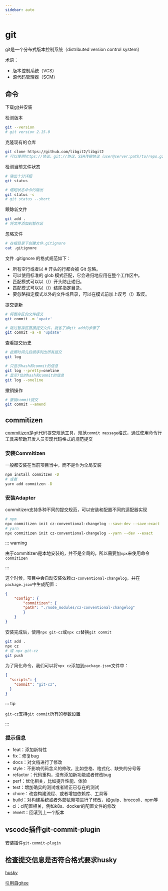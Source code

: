 ```yaml
---
sidebar: auto
---
```


# git

git是一个分布式版本控制系统（distributed version control system）

术语：

- 版本控制系统（VCS）
- 源代码管理器（SCM）

## 命令

下载[git](https://git-scm.com)并安装

检测版本

```bash
git --version
# git version 2.15.0
```

克隆现有的仓库

```bash
git clone https://github.com/libgit2/libgit2
# 可以使用https://协议、git://协议、SSH传输协议（user@server:path/to/repo.git）
```

检测当前文件状态

```bash
# 输出十分详细
git status

# 缩短状态命令的输出
git status -s
# git status --short
```

跟踪新文件

```bash
git add .
# 将文件添加到暂存区
```

忽略文件

```bash
# 在根目录下创建文件.gitignore
cat .gitignore
```

文件 .gitignore 的格式规范如下：

- 所有空行或者以 # 开头的行都会被 Git 忽略。
- 可以使用标准的 glob 模式匹配，它会递归地应用在整个工作区中。
- 匹配模式可以以（/）开头防止递归。
- 匹配模式可以以（/）结尾指定目录。
- 要忽略指定模式以外的文件或目录，可以在模式前加上叹号（!）取反。

提交更新

```bash
# 将暂存区的文件提交
git commit -m 'upate'

# 跳过暂存区直接提交文件，就省了掉git add的步骤了
git commit -a -m 'update'
```

查看提交历史

```bash
# 按照时间先后顺序列出所有提交
git log

# 只显示hash和commit的信息
git log --pretty=oneline
# 显示7位的hash和commit的信息
git log --oneline
```

撤销操作

```bash
# 撤销commit提交
git commit --amend
```

## commitizen

[commitizen](https://github.com/commitizen/cz-cli)是git代码提交规范工具，规范`commit message`格式，通过使用命令行工具来帮助开发人员实现代码格式的规范提交

### 安装Commitizen

一般都安装在当前项目当中，而不是作为全局安装

```bash
npm install commitzen -D
# 或者
yarn add commitzen -D
```

### 安装Adapter

commitizen支持多种不同的提交规范，可以安装和配置不同的适配器实现

```bash
# npm
npx commitizen init cz-conventional-changelog --save-dev --save-exact
# yarn
npx commitizen init cz-conventional-changelog --yarn --dev --exact
```

::: warning

由于commitizen是本地安装的，并不是全局的，所以需要加`npx`来使用命令`commitizen`

:::

这个时候，项目中会自动安装依赖`cz-conventional-changelog`，并在`package.json`中生成配置：

```json
{
    "config": {
        "commitizen": {
        "path": "./node_modules/cz-conventional-changelog"
        }
    }
}
```

安装完成后，使用`npx git-cz`或`npx cz`替换`git commit`

```bash
git add .
npx cz
# 或 npx git-cz
git push
```

为了简化命令，我们可以将`npx cz`添加到`package.json`文件中：

```json
{
  "scripts": {
    "commit": "git-cz",
  }
}
```

::: tip

`git-cz`支持`git commit`所有的参数设置

:::

### 提示信息

- feat：添加新特性
- fix：修复bug
- docs：对文档进行了修改
- style：不影响代码含义的修改，比如空格、格式化、缺失的分号等
- refactor：代码重构，没有添加新功能或者修改bug
- perf：优化相关，比如提升性能、体验
- test：增加确实的测试或者矫正已存在的测试
- chore：改变构建流程、或者增加依赖库、工具等
- build：对构建系统或者外部依赖项进行了修改，如gulp、broccoli、npm等
- ci：ci配置相关，例如k8s、docker的配置文件的修改
- revert：回滚到上一个版本

## vscode插件git-commit-plugin

安装插件`git-commit-plugin`

## 检查提交信息是否符合格式要求husky

[husky](https://github.com/typicode/husky)

[引用自gitee](https://gitee.com/all-about-git)